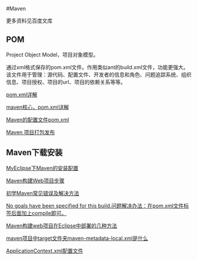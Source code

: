 #Maven

更多资料见百度文库

## POM

Project Object Model，项目对象模型。

通过xml格式保存的pom.xml文件。作用类似ant的build.xml文件，功能更强大。该文件用于管理：源代码、配置文件、开发者的信息和角色、问题追踪系统、组织信息、项目授权、项目的url、项目的依赖关系等等。

[pom.xml详解](http://blog.csdn.net/adeyi/article/details/17259479)

[maven核心，pom.xml详解](http://blog.csdn.net/zhuxinhua/article/details/5788546)

[Maven的配置文件pom.xml](http://www.cnblogs.com/yakov/archive/2011/11/26/maven_pom.html)

[Maven 项目打包发布](http://blog.csdn.net/nairuohe/article/details/6273852)


## Maven下载安装

[MyEclipse下Maven的安装配置](http://jingyan.baidu.com/article/4f7d5712aa9c631a201927ea.html)

[Maven构建Web项目步骤](http://blog.csdn.net/chuyuqing/article/details/28879477)

[初学Maven常见错误及解决方法](http://blog.csdn.net/chenjunan888/article/details/42263805)

[No goals have been specified for this build.问题解决办法：在pom.xml文件<build>标签后面加上<defaultGoal>compile</defaultGoal>即可。](http://bbs.csdn.net/topics/380046216)

[Maven构建web项目在Eclipse中部署的几种方法](http://www.micmiu.com/software/build/maven-web-eclipse-deploy/)

[maven项目中target文件夹maven-metadata-local.xml是什么](maven-metadata-local.xml这个文件就是包含artifactId，groupId等坐标信息，从而让maven可以找到这个插件。)

[ApplicationContext.xml配置文件](http://baike.baidu.com/link?url=CmUKX8KaeJOA4_ChEA2I31vhS-jwQJ3xmroHjTPCh7fZeWPgCnH0RRoWPzPnb6BLmnttAVSmdEqLiPmIJxYbb_)

